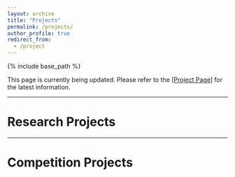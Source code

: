 ```yaml
---
layout: archive
title: "Projects"
permalink: /projects/
author_profile: true
redirect_from:
  - /project
---
```


{% include base_path %}

This page is currently being updated. Please refer to the [[Project Page](https://rgblimp.github.io/)] for the latest information. 

---

# Research Projects

<script>
  fetch('https://ipapi.co/json/')
  .then(response => response.json())
  .then(data => {
      const country = data.country;
      const videoContainer = document.getElementById('videoContainer');
      if (country === 'CN') {
          videoContainer.innerHTML = `
              <iframe src="https://www.bilibili.com/video/BV1Y1421k7SD" width="560" height="315" frameborder="0" allowfullscreen></iframe>
          `;
      } else {
          videoContainer.innerHTML = `
              <iframe src="https://www.youtube.com/watch?v=yA_nncO6qE4" width="560" height="315" frameborder="0" allowfullscreen></iframe>
          `;
      }
  })
  .catch(error => console.error('Error fetching IP data:', error));
</script>



---

# Competition Projects